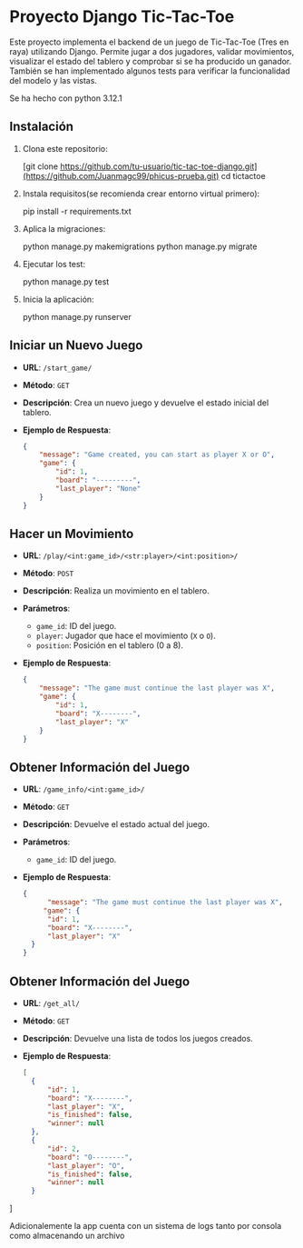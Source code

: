 # Proyecto Django Tic-Tac-Toe

Este proyecto implementa el backend de un juego de Tic-Tac-Toe (Tres en raya) utilizando Django. Permite jugar a dos jugadores, validar movimientos, visualizar el estado del tablero y comprobar si se ha producido un ganador. También se han implementado algunos tests para verificar la funcionalidad del modelo y las vistas.

Se ha hecho con python 3.12.1

## Instalación

1. Clona este repositorio:

   [git clone https://github.com/tu-usuario/tic-tac-toe-django.git](https://github.com/Juanmagc99/phicus-prueba.git)
   cd tictactoe
   
2. Instala requisitos(se recomienda crear entorno virtual primero):

   pip install -r requirements.txt

3. Aplica la migraciones:

   python manage.py makemigrations
   python manage.py migrate

5. Ejecutar los test:

   python manage.py test
   
5. Inicia la aplicación:

   python manage.py runserver


## Iniciar un Nuevo Juego

- **URL**: `/start_game/`
- **Método**: `GET`
- **Descripción**: Crea un nuevo juego y devuelve el estado inicial del tablero.
- **Ejemplo de Respuesta**:
  
  ```json
  {
      "message": "Game created, you can start as player X or O",
      "game": {
          "id": 1,
          "board": "---------",
          "last_player": "None"
      }
  }

## Hacer un Movimiento

- **URL**: `/play/<int:game_id>/<str:player>/<int:position>/`
- **Método**: `POST`
- **Descripción**: Realiza un movimiento en el tablero.
- **Parámetros**:
  - `game_id`: ID del juego.
  - `player`: Jugador que hace el movimiento (`X` o `O`).
  - `position`: Posición en el tablero (0 a 8).
- **Ejemplo de Respuesta**:
  
  ```json
  {
      "message": "The game must continue the last player was X",
      "game": {
          "id": 1,
          "board": "X--------",
          "last_player": "X"
      }
  }

## Obtener Información del Juego

- **URL**: `/game_info/<int:game_id>/`
- **Método**: `GET`
- **Descripción**: Devuelve el estado actual del juego.
- **Parámetros**:
  - `game_id`: ID del juego.
- **Ejemplo de Respuesta**:
  
  ```json
  {
        "message": "The game must continue the last player was X",
       "game": {
        "id": 1,
        "board": "X--------",
        "last_player": "X"
    }
  }

## Obtener Información del Juego

- **URL**: `/get_all/`
- **Método**: `GET`
- **Descripción**: Devuelve una lista de todos los juegos creados.
- **Ejemplo de Respuesta**:
  
  ```json
  [
    {
        "id": 1,
        "board": "X--------",
        "last_player": "X",
        "is_finished": false,
        "winner": null
    },
    {
        "id": 2,
        "board": "O--------",
        "last_player": "O",
        "is_finished": false,
        "winner": null
    }
]

Adicionalemente la app cuenta con un sistema de logs tanto por consola como almacenando un archivo
